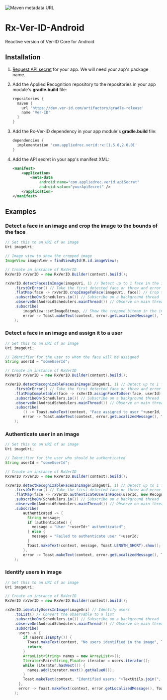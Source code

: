 ![Maven metadata URL](https://img.shields.io/maven-metadata/v/https/dev.ver-id.com/artifactory/gradle-release/com/appliedrec/verid/rx/maven-metadata.xml.svg)

# Rx-Ver-ID-Android

Reactive version of Ver-ID Core for Android

## Installation

1. [Request API secret](https://dev.ver-id.com/admin/register) for your app. We will need your app's package name.
1. Add the Applied Recognition repository to the repositories in your app module's **gradle.build** file:

    ~~~groovy
    repositories {
      maven {
        url 'https://dev.ver-id.com/artifactory/gradle-release'
        name 'Ver-ID'
      }
    }
    ~~~  
1. Add the Rx-Ver-ID dependency in your app module's **gradle.build** file:

    ~~~groovy
    dependencies {
      implementation 'com.appliedrec.verid:rx:[1.5.0,2.0.0['
    }
    ~~~
1. Add the API secret in your app's manifest XML:

    ~~~xml
    <manifest>
        <application>
            <meta-data
                android:name="com.appliedrec.verid.apiSecret"
                android:value="yourApiSecret" />
        </application>
    </manifest>
    ~~~

## Examples

### Detect a face in an image and crop the image to the bounds of the face

~~~java
// Set this to an URI of an image
Uri imageUri;

// Image view to show the cropped image
ImageView imageView = findViewById(R.id.imageView);

// Create an instance of RxVerID
RxVerID rxVerID = new RxVerID.Builder(context).build();

rxVerID.detectFacesInImage(imageUri, 1) // Detect up to 1 face in the image URI
    .firstOrError() // Take the first detected face or throw and error if no face detected
    .flatMap(face -> rxVerID.cropImageToFace(imageUri, face)) // Crop the image to the face
    .subscribeOn(Schedulers.io()) // Subscribe on a background thread
    .observeOn(AndroidSchedulers.mainThread()) // Observe on main thread
    .subscribe(
        imageView::setImageBitmap, // Show the cropped bitmap in the image view
        error -> Toast.makeText(context, error.getLocalizedMessage(), Toast.LENGTH_SHORT).show()
    );
~~~

### Detect a face in an image and assign it to a user

~~~java
// Set this to an URI of an image
Uri imageUri;

// Identifier for the user to whom the face will be assigned
String userId = "someUserId";

// Create an instance of RxVerID
RxVerID rxVerID = new RxVerID.Builder(context).build();

rxVerID.detectRecognizableFacesInImage(imageUri, 1) // Detect up to 1 face in the image URI
    .firstOrError() // Take the first detected face or throw and error if no face detected
    .flatMapCompletable(face -> rxVerID.assignFaceToUser(face, userId)) // Assign the detected face to user
    .subscribeOn(Schedulers.io()) // Subscribe on a background thread
    .observeOn(AndroidSchedulers.mainThread()) // Observe on main thread
    .subscribe(
        () -> Toast.makeText(context, "Face assigned to user "+userId, Toast.LENGTH_SHORT).show(),
        error -> Toast.makeText(context, error.getLocalizedMessage(), Toast.LENGTH_SHORT).show()
    );
~~~

### Authenticate user in an image

~~~java
// Set this to an URI of an image
Uri imageUri;

// Identifier for the user who should be authenticated
String userId = "someUserId";

// Create an instance of RxVerID
RxVerID rxVerID = new RxVerID.Builder(context).build();

rxVerID.detectRecognizableFacesInImage(imageUri, 1) // Detect up to 1 face in the image URI
    .firstOrError() // Take the first detected face or throw and error if no face detected
    .flatMap(face -> rxVerID.authenticateUserInFaces(userId, new RecognizableFace[]{face})) // Authenticate user in the face
    .subscribeOn(Schedulers.io()) // Subscribe on a background thread
    .observeOn(AndroidSchedulers.mainThread()) // Observe on main thread
    .subscribe(
        authenticated -> {
          String message;
          if (authenticated) {
            message = "User "+userId+" authenticated";
          } else {
            message = "Failed to authenticate user "+userId;
          }
          Toast.makeText(context, message, Toast.LENGTH_SHORT).show();
        },
        error -> Toast.makeText(context, error.getLocalizedMessage(), Toast.LENGTH_SHORT).show()
    );
~~~

### Identify users in image

~~~java
// Set this to an URI of an image
Uri imageUri;

// Create an instance of RxVerID
RxVerID rxVerID = new RxVerID.Builder(context).build();

rxVerID.identifyUsersInImage(imageUri) // Identify users
    .toList() // Convert the observable to a list
    .subscribeOn(Schedulers.io()) // Subscribe on a background thread
    .observeOn(AndroidSchedulers.mainThread()) // Observe on main thread
    .subscribe(
      users -> {
        if (users.isEmpty()) {
          Toast.makeText(context, "No users identified in the image", Toast.LENGTH_SHORT).show();
          return;
        }
        ArrayList<String> names = new ArrayList<>();
        Iterator<Pair<String,Float>> iterator = users.iterator();
        while (iterator.hasNext()) {
          names.add(iterator.next().getValue0());
        }
        Toast.makeText(context, "Identified users: "+TextUtils.join(", ", names), Toast.LENGTH_SHORT).show();
      },
      error -> Toast.makeText(context, error.getLocalizedMessage(), Toast.LENGTH_SHORT).show()
    );
~~~
